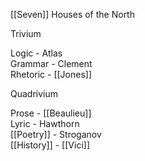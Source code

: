 [[Seven]] Houses of the North  
  
Trivium  
  
Logic - Atlas  
Grammar - Clement  
Rhetoric - [[Jones]]  
  
  
Quadrivium  
  
Prose - [[Beaulieu]]  
Lyric - Hawthorn  
[[Poetry]] - Stroganov  
[[History]] - [[Vici]]